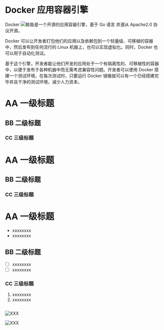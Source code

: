 # Docker 应用容器引擎

Docker ![鲸鱼](https://oss-club.rt-thread.org/uploads/20210412/765597558ac3a704f953a16679777ff0.png)是一个开源的应用容器引擎，基于 Go 语言 并遵从 Apache2.0 协议开源。

Docker 可以让开发者打包他们的应用以及依赖包到一个轻量级、可移植的容器中，然后发布到任何流行的 Linux 机器上，也可以实现虚拟化。同时，Docker 也可以用于自动化测试。

基于这个引擎，开发者能让他们开发的应用处于一个有隔离性的、可移植性的容器中，以便于发布于各种机器中而无需考虑兼容性问题。开发者可以使用 Docker 搭建一个测试环境，在每次测试时，只要运行 Docker 镜像就可以有一个已经搭建完毕并且干净的测试环境，减少人力资本。






# AA 一级标题

## BB 二级标题

### CC 三级标题



# AA 一级标题

## BB 二级标题

### CC 三级标题



# AA 一级标题

- xxxxxxxx
- xxxxxxxx

## BB 二级标题

- [ ] xxxxxxxx
- [ ] xxxxxxxx

### CC 三级标题

1. xxxxxxxx
2. xxxxxxxx



```bash

```



![XXX](figures/XXX.drawio.png)

![XXX](figures/XXX.jpg)



